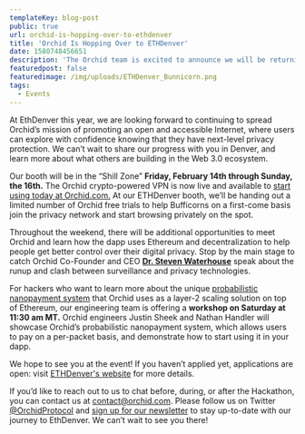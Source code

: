 ```yaml
---
templateKey: blog-post
public: true
url: orchid-is-hopping-over-to-ethdenver
title: 'Orchid Is Hopping Over to ETHDenver'
date: 1580748456651
description: 'The Orchid team is excited to announce we will be returning to ETHDenver this February!'
featuredpost: false
featuredimage: /img/uploads/ETHDenver_Bunnicorn.png
tags:
  - Events
---
```


At EthDenver this year, we are looking forward to continuing to spread Orchid’s mission of promoting an open and accessible Internet, where users can explore with confidence knowing that they have next-level privacy protection. We can’t wait to share our progress with you in Denver, and learn more about what others are building in the Web 3.0 ecosystem.

Our booth will be in the “Shill Zone” **Friday, February 14th through Sunday, the 16th.** The Orchid crypto-powered VPN is now live and available to [start using today at Orchid.com.](https://www.orchid.com/) At our ETHDenver booth, we’ll be handing out a limited number of Orchid free trials to help Bufficorns on a first-come basis join the privacy network and start browsing privately on the spot.

Throughout the weekend, there will be additional opportunities to meet Orchid and learn how the dapp uses Ethereum and decentralization to help people get better control over their digital privacy. Stop by the main stage to catch Orchid Co-Founder and CEO **[Dr. Steven Waterhouse](https://www.linkedin.com/in/waterhousephd/)** speak about the runup and clash between surveillance and privacy technologies.

For hackers who want to learn more about the unique [probabilistic nanopayment system](https://blog.orchid.com/introducing-nanopayments/) that Orchid uses as a layer-2 scaling solution on top of Ethereum, our engineering team is offering a **workshop on Saturday at 11:30 am MT.** Orchid engineers Justin Sheek and Nathan Handler will showcase Orchid’s probabilistic nanopayment system, which allows users to pay on a per-packet basis, and demonstrate how to start using it in your dapp. 

We hope to see you at the event! If you haven’t applied yet, applications are open: visit [ETHDenver's website](https://www.ethdenver.com/) for more details.

If you’d like to reach out to us to chat before, during, or after the Hackathon, you can contact us at contact@orchid.com. Please follow us on Twitter [@OrchidProtocol](https://twitter.com/orchidprotocol?lang=en) and [sign up for our newsletter](https://www.orchid.com/#newsletter-signup) to stay up-to-date with our journey to EthDenver. We can’t wait to see you there! 